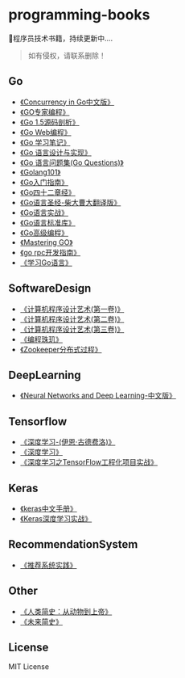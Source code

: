 # programming-books
📖程序员技术书籍，持续更新中....

> 如有侵权，请联系删除！

## Go

- [《Concurrency in Go中文版》](https://github.com/superheze/programming-books/blob/main/Go/Concurrency%20in%20Go%E4%B8%AD%E6%96%87%E7%89%88.pdf)
- [《GO专家编程》](https://github.com/superheze/programming-books/blob/main/Go/GO专家编程.pdf)
- [《Go 1.5源码剖析》](https://github.com/superheze/programming-books/blob/main/Go/Go%201.5%E6%BA%90%E7%A0%81%E5%89%96%E6%9E%90.pdf)
- [《Go Web编程》](https://github.com/superheze/programming-books/blob/main/Go/Go%20Web%E7%BC%96%E7%A8%8B.pdf)
- [《Go 学习笔记》](https://github.com/superheze/programming-books/blob/main/Go/Go%20%E5%AD%A6%E4%B9%A0%E7%AC%94%E8%AE%B0.pdf)
- [《Go 语言设计与实现》](https://github.com/superheze/programming-books/blob/main/Go/Go%20%E8%AF%AD%E8%A8%80%E8%AE%BE%E8%AE%A1%E4%B8%8E%E5%AE%9E%E7%8E%B0.pdf)
- [《Go 语言问题集(Go Questions)》](https://github.com/superheze/programming-books/blob/main/Go/Go%20%E8%AF%AD%E8%A8%80%E9%97%AE%E9%A2%98%E9%9B%86(Go%20Questions).pdf)
- [《Golang101》](https://github.com/superheze/programming-books/blob/main/Go/Golang101.pdf)
- [《Go入门指南》](https://github.com/superheze/programming-books/blob/main/Go/Go入门指南.pdf)
- [《Go四十二章经》](https://github.com/superheze/programming-books/blob/main/Go/Go四十二章经.pdf)
- [《Go语言圣经-柴大曹大翻译版》](https://github.com/superheze/programming-books/blob/main/Go/Go语言圣经-柴大曹大翻译版.pdf)
- [《Go语言实战》](https://github.com/superheze/programming-books/blob/main/Go/Go语言实战.pdf)
- [《Go语言标准库》](https://github.com/superheze/programming-books/blob/main/Go/Go语言标准库.pdf)
- [《Go高级编程》](https://github.com/superheze/programming-books/blob/main/Go/Go高级编程.pdf)
- [《Mastering GO》](https://github.com/superheze/programming-books/blob/main/Go/Mastering%20GO.pdf)
- [《go rpc开发指南》](https://github.com/superheze/programming-books/blob/main/Go/go%20rpc%E5%BC%80%E5%8F%91%E6%8C%87%E5%8D%97.pdf)
- [《学习Go语言》](https://github.com/superheze/programming-books/blob/main/Go/学习Go语言.pdf)

## SoftwareDesign

- [《计算机程序设计艺术(第一卷)》](https://github.com/superheze/programming-books/blob/main/SoftwareDesign/计算机程序设计艺术(第一卷).pdf)
- [《计算机程序设计艺术(第二卷)》](https://github.com/superheze/programming-books/blob/main/SoftwareDesign/计算机程序设计艺术(第二卷).pdf)
- [《计算机程序设计艺术(第三卷)》](https://github.com/superheze/programming-books/blob/main/SoftwareDesign/计算机程序设计艺术(第三卷).pdf)
- [《编程珠玑》](https://github.com/superheze/programming-books/blob/main/SoftwareDesign/编程珠玑.pdf)
- [《Zookeeper分布式过程》](https://github.com/superheze/programming-books/blob/main/SoftwareDesign/Zookeeper分布式过程.pdf)

## DeepLearning

- [《Neural Networks and Deep Learning-中文版》](https://github.com/superheze/programming-books/blob/main/DeepLearning/Neural%20Networks%20and%20Deep%20Learning-%E4%B8%AD%E6%96%87%E7%89%88.pdf)

## Tensorflow

- [《深度学习-(伊恩·古德费洛)》](https://github.com/superheze/programming-books/blob/main/Tensorflow/%E6%B7%B1%E5%BA%A6%E5%AD%A6%E4%B9%A0-%5B%E7%BE%8E%5DIan%20Goodfellow%EF%BC%88%E4%BC%8A%E6%81%A9%C2%B7%E5%8F%A4%E5%BE%B7%E8%B4%B9%E6%B4%9B%EF%BC%89.pdf)
- [《深度学习》](https://github.com/superheze/programming-books/blob/main/Tensorflow/深度学习.pdf)
- [《深度学习之TensorFlow工程化项目实战》](https://github.com/superheze/programming-books/blob/main/Tensorflow/深度学习之TensorFlow工程化项目实战.pdf)

## Keras

- [《keras中文手册》](https://github.com/superheze/programming-books/blob/main/Keras/keras中文手册.pdf)
- [《Keras深度学习实战》](https://github.com/superheze/programming-books/blob/main/Keras/Keras深度学习实战.pdf)

## RecommendationSystem

- [《推荐系统实践》](https://github.com/superheze/programming-books/blob/main/RecommendationSystem/推荐系统实践.pdf)

## Other

- [《人类简史：从动物到上帝》](https://github.com/superheze/programming-books/blob/main/Other/人类简史：从动物到上帝.pdf)
- [《未来简史》](https://github.com/superheze/programming-books/blob/main/Other/未来简史.pdf)

## License

MIT License